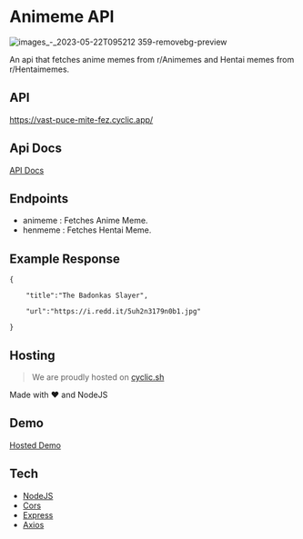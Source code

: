 # Animeme API

![images_-_2023-05-22T095212 359-removebg-preview](https://github.com/Arkaneel/animeme-api/assets/97721855/34600472-3557-4ea3-b91a-f95eefccff52)



An api that fetches anime memes from r/Animemes and Hentai memes from r/Hentaimemes.


## API

https://vast-puce-mite-fez.cyclic.app/

## Api Docs

<a href="https://vast-puce-mite-fez.cyclic.app/">API Docs</a>

## Endpoints

- animeme : Fetches Anime Meme.
- henmeme : Fetches Hentai Meme.

## Example Response

```
{

	"title":"The Badonkas Slayer",

	"url":"https://i.redd.it/5uh2n3179n0b1.jpg"

}
```
## Hosting

> We are proudly hosted on [cyclic.sh](https://cyclic.sh)

Made with ❤️ and NodeJS

## Demo

[Hosted Demo](https://chocolate-clarette-6.tiiny.site/)


## Tech

- [NodeJS](https://nodejs.org/en)
- [Cors](https://www.npmjs.com/package/cors)
- [Express](https://expressjs.com/)
- [Axios](https://axios-http.com/)
